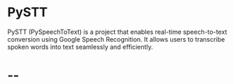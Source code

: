 # PySTT
PySTT (PySpeechToText) is a project that enables real-time speech-to-text conversion using Google Speech Recognition. It allows users to transcribe spoken words into text seamlessly and efficiently.


# --

